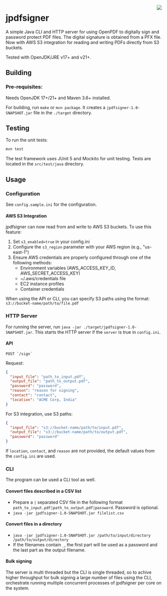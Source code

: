 <a href="https://zerodha.tech"><img src="https://zerodha.tech/static/images/github-badge.svg" align="right" /></a>

# jpdfsigner

A simple Java CLI and HTTP server for using OpenPDF to digitally sign and password protect PDF files. The digital signature is obtained from a PFX file. Now with AWS S3 integration for reading and writing PDFs directly from S3 buckets.

Tested with OpenJDK/JRE v17+ and v21+.

## Building

### Pre-requisites:

Needs OpenJDK 17+/21+ and Maven 3.6+ installed.

For building, run `make` or `mvn package`. It creates a `jpdfsigner-1.0-SNAPSHOT.jar` file in the `./target` directory.

## Testing

To run the unit tests:

```bash
mvn test
```

The test framework uses JUnit 5 and Mockito for unit testing. Tests are located in the `src/test/java` directory.

## Usage

### Configuration

See `config.sample.ini` for the configuration.

#### AWS S3 Integration

jpdfsigner can now read from and write to AWS S3 buckets. To use this feature:

1. Set `s3_enabled=true` in your config.ini
2. Configure the `s3_region` parameter with your AWS region (e.g., "us-east-1")
3. Ensure AWS credentials are properly configured through one of the following methods:
   - Environment variables (AWS_ACCESS_KEY_ID, AWS_SECRET_ACCESS_KEY)
   - ~/.aws/credentials file
   - EC2 instance profiles
   - Container credentials

When using the API or CLI, you can specify S3 paths using the format: `s3://bucket-name/path/to/file.pdf`

### HTTP Server

For running the server, run `java -jar ./target/jpdfsigner-1.0-SNAPSHOT.jar`. This starts the HTTP server if the `server` is true in `config.ini`.

#### API

```
POST `/sign`
```

Request:

```json
{
  "input_file": "path_to_input.pdf",
  "output_file": "path_to_output.pdf",
  "password": "password",
  "reason": "reason for signing",
  "contact": "contact",
  "location": "ACME Corp, India"
}
```

For S3 integration, use S3 paths:

```json
{
  "input_file": "s3://bucket-name/path/to/input.pdf",
  "output_file": "s3://bucket-name/path/to/output.pdf",
  "password": "password"
}
```

If `location`, `contact`, and `reason` are not provided, the default values from the `config.ini` are used.

### CLI

The program can be used a CLI tool as well.

#### Convert files described in a CSV list

- Prepare a `|` separated CSV file in the following format `path_to_input.pdf|path_to_output.pdf|password`. Password is optional.
- `java -jar jpdfsigner-1.0-SNAPSHOT.jar filelist.csv`

#### Convert files in a directory

- `java -jar jpdfsigner-1.0-SNAPSHOT.jar /path/to/input/directory /path/to/output/directory`
- If the filenames contain `_`, the first part will be used as a password and the last part as the output filename.

#### Bulk signing

The server is multi threaded but the CLI is single threaded, so to achive higher throughput for bulk signing a large number of files using the CLI, orchestrate running multiple concurrent processes of jpdfsigner per core on the system.
